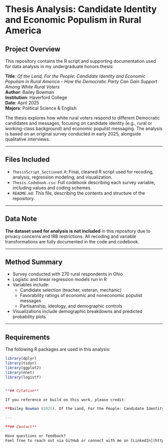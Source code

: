 # Thesis Analysis: Candidate Identity and Economic Populism in Rural America

## Project Overview

This repository contains the R script and supporting documentation used for data analysis in my undergraduate honors thesis:

**Title**: *Of the Land, For the People: Candidate Identity and Economic Populism in Rural America – How the Democratic Party Can Gain Support Among White Rural Voters*  
**Author**: Bailey Bowman  
**Institution**: Haverford College  
**Date**: April 2025  
**Majors**: Political Science & English

The thesis explores how white rural voters respond to different Democratic candidates and messages, focusing on candidate identity (e.g., rural or working-class background) and economic populist messaging. The analysis is based on an original survey conducted in early 2025, alongside qualitative interviews.

---

## Files Included

- `ThesisScript_Sectioned.R`: Final, cleaned R script used for recoding, analysis, regression modeling, and visualization.
- `Thesis.Codebook.csv`: Full codebook describing each survey variable, including values and coding schemes.
- `README.md`: This file, describing the contents and structure of the repository.

---

## Data Note

**The dataset used for analysis is not included** in this repository due to privacy concerns and IRB restrictions. All recoding and variable transformations are fully documented in the code and codebook.

---

## Method Summary

- Survey conducted with 270 rural respondents in Ohio
- Logistic and linear regression models run in R
- Variables include:
  - Candidate selection (teacher, veteran, mechanic)
  - Favorability ratings of economic and noneconomic populist messages
  - Partisanship, ideology, and demographic controls
- Visualizations include demographic breakdowns and predicted probability plots

---

## Requirements

The following R packages are used in this analysis:

```r
library(dplyr)
library(tidyr)
library(ggplot2)
library(nnet)
library(logistf)


**## Citation**

If you reference or build on this work, please credit:

**Bailey Bowman (2025). Of the Land, For the People: Candidate Identity and Economic Populism in Rural America. Haverford College Thesis.

---

**## Contact**

Have questions or feedback?  
Feel free to reach out via GitHub or connect with me on [LinkedIn](https://www.linkedin.com/in/baileybowman2025/).



